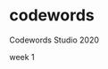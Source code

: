 # codewords
Codewords Studio 2020

week 1 <ref link='https://bridieotoole.github.io/codewords/week_01'> 
